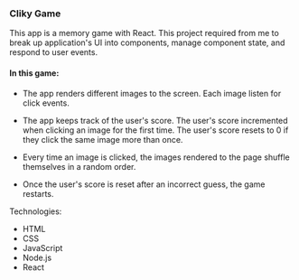 ### Cliky Game

This app is a memory game with React. This project required from me to break up application's UI into components, manage component state, and respond to user events. 

#### In this game:

- The app renders different images to the screen. Each image listen for click events.

- The app keeps track of the user's score. The user's score incremented when clicking an image for the first time. The user's score  resets to 0 if they click the same image more than once.

- Every time an image is clicked, the images rendered to the page shuffle themselves in a random order.

- Once the user's score is reset after an incorrect guess, the game restarts.

Technologies:
- HTML
- CSS
- JavaScript
- Node.js
- React